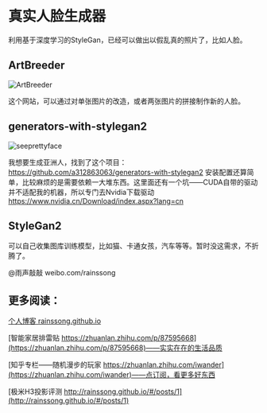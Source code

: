 # 真实人脸生成器

利用基于深度学习的StyleGan，已经可以做出以假乱真的照片了，比如人脸。

## ArtBreeder

![ArtBreeder](https://s3.amazonaws.com/ganbreederpublic/imgs/da7015ac3ef3d5ad0597.jpeg)

这个网站，可以通过对单张图片的改造，或者两张图片的拼接制作新的人脸。

## generators-with-stylegan2

![seeprettyface](http://www.seeprettyface.com/images/welcome.gif)

我想要生成亚洲人，找到了这个项目：https://github.com/a312863063/generators-with-stylegan2
安装配置还算简单，比较麻烦的是需要依赖一大堆东西。这里面还有一个坑——CUDA自带的驱动并不适配我的机器，所以专门去Nvidia下载驱动 https://www.nvidia.cn/Download/index.aspx?lang=cn

## StyleGan2

可以自己收集图库训练模型，比如猫、卡通女孩，汽车等等。暂时没这需求，不折腾了。

@雨声敲敲 weibo.com/rainssong

## 更多阅读：

[个人博客 rainssong.github.io](rainssong.github.io)

[智能家居排雷贴 https://zhuanlan.zhihu.com/p/87595668](https://zhuanlan.zhihu.com/p/87595668)——实实在在的生活品质

[知乎专栏——随机漫步的玩家 https://zhuanlan.zhihu.com/iwander](https://zhuanlan.zhihu.com/iwander)——点订阅，看更多好东西

[极米H3投影评测 http://rainssong.github.io/#/posts/1](http://rainssong.github.io/#/posts/1)
